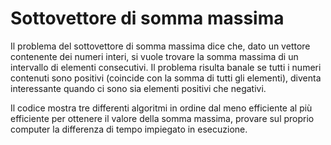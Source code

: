 # Sottovettore di somma massima

Il problema del sottovettore di somma massima dice che, dato un vettore contenente dei numeri interi, si vuole trovare la somma massima di un intervallo di elementi consecutivi.
Il problema risulta banale se tutti i numeri contenuti sono positivi (coincide con la somma di tutti gli elementi), diventa interessante quando ci sono sia elementi positivi che negativi.

Il codice mostra tre differenti algoritmi in ordine dal meno efficiente al più efficiente per ottenere il valore della somma massima, provare sul proprio computer la differenza di tempo impiegato in esecuzione.
